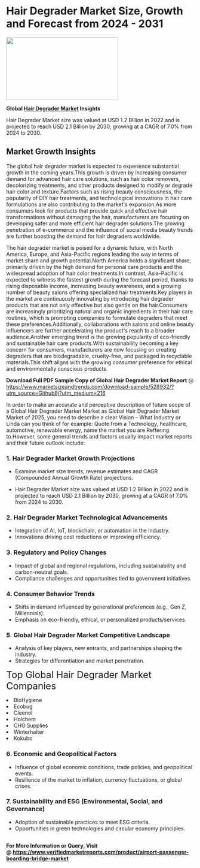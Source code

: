 <H1>Hair Degrader Market Size, Growth and Forecast from 2024 - 2031</H1><img class="aligncenter size-medium wp-image-584254" src="https://thirdeyenews.in/wp-content/uploads/2024/09/Global-Market-Research-300x168.jpeg" alt="" width="300" height="168" /><p><strong>Global&nbsp;<a href="https://www.marketsizeandtrends.com/download-sample/528932/?utm_source=Github8j?utm_medium=216">Hair Degrader Market</a> Insights</strong></p><p>Hair Degrader Market size was valued at USD 1.2 Billion in 2022 and is projected to reach USD 2.1 Billion by 2030, growing at a CAGR of 7.0% from 2024 to 2030.</p><p><h2>Market Growth Insights</h2> <p>The global hair degrader market is expected to experience substantial growth in the coming years.This growth is driven by increasing consumer demand for advanced hair care solutions, such as hair color removers, decolorizing treatments, and other products designed to modify or degrade hair color and texture.Factors such as rising beauty consciousness, the popularity of DIY hair treatments, and technological innovations in hair care formulations are also contributing to the market's expansion.As more consumers look for products that provide quick and effective hair transformations without damaging the hair, manufacturers are focusing on developing safer and more efficient hair degrader solutions.The growing penetration of e-commerce and the influence of social media beauty trends are further boosting the demand for hair degraders worldwide. </p> <p>The hair degrader market is poised for a dynamic future, with North America, Europe, and Asia-Pacific regions leading the way in terms of market share and growth potential.North America holds a significant share, primarily driven by the high demand for personal care products and the widespread adoption of hair color treatments.In contrast, Asia-Pacific is expected to witness the fastest growth during the forecast period, thanks to rising disposable income, increasing beauty awareness, and a growing number of beauty salons offering specialized hair treatments.Key players in the market are continuously innovating by introducing hair degrader products that are not only effective but also gentle on the hair.Consumers are increasingly prioritizing natural and organic ingredients in their hair care routines, which is prompting companies to formulate degraders that meet these preferences.Additionally, collaborations with salons and online beauty influencers are further accelerating the product's reach to a broader audience.Another emerging trend is the growing popularity of eco-friendly and sustainable hair care products.With sustainability becoming a key concern for consumers, manufacturers are now focusing on creating degraders that are biodegradable, cruelty-free, and packaged in recyclable materials.This shift aligns with the growing consumer preference for ethical and environmentally conscious products.</p><p><span class=""><strong>Download Full PDF Sample Copy of Global Hair Degrader Market Report</strong> @ <a href="https://www.marketsizeandtrends.com/download-sample/528932/?utm_source=Github8j?utm_medium=216" target="_blank">https://www.marketsizeandtrends.com/download-sample/528932/?utm_source=Github8j?utm_medium=216</a></span></p><p>In order to make an accurate and perceptive description of future scope of a Global&nbsp;Hair Degrader Market Market as Global&nbsp;Hair Degrader Market Market of 2025, you need to describe a clear Vision &ndash; What Industry or Linda can you think of for example: Quote from a Technology, healthcare, automotive, renewable energy, name the market you are Reffering to.However, some general trends and factors usually impact market reports and their future outlook include:</p><h3>1.&nbsp;<strong>Hair Degrader Market Growth Projections</strong></h3><ul><li>Examine market size trends, revenue estimates and CAGR (Compounded Annual Growth Rate) projections.</li><li><p>Hair Degrader Market size was valued at USD 1.2 Billion in 2022 and is projected to reach USD 2.1 Billion by 2030, growing at a CAGR of 7.0% from 2024 to 2030.</p></li></ul><h3>2.&nbsp;<strong>Hair Degrader Market Technological Advancements</strong></h3><ul><li>Integration of AI, IoT, blockchain, or automation in the industry.</li><li>Innovations driving cost reductions or improving efficiency.</li></ul><h3>3.&nbsp;<strong>Regulatory and Policy Changes</strong></h3><ul><li>Impact of global and regional regulations, including sustainability and carbon-neutral goals.</li><li>Compliance challenges and opportunities tied to government initiatives.</li></ul><h3>4.&nbsp;<strong>Consumer Behavior Trends</strong></h3><ul><li>Shifts in demand influenced by generational preferences (e.g., Gen Z, Millennials).</li><li>Emphasis on eco-friendly, ethical, or personalized products/services.</li></ul><h3>5.&nbsp;<strong>Global Hair Degrader Market Competitive Landscape</strong></h3><ul><li>Analysis of key players, new entrants, and partnerships shaping the industry.</li><li>Strategies for differentiation and market penetration.</li></ul><p data-pm-slice="1 1 []"><span style="color: inherit; font-family: inherit; font-size: 25px;">Top Global Hair Degrader Market Companies</span></p><div class="" data-test-id=""><p><li>BioHygiene</li><li> Ecobug</li><li> Cleenol</li><li> Holchem</li><li> CHG Supplies</li><li> Winterhalter</li><li> Kokubo</li></p></div><h3>6.&nbsp;<strong>Economic and Geopolitical Factors</strong></h3><ul><li>Influence of global economic conditions, trade policies, and geopolitical events.</li><li>Resilience of the market to inflation, currency fluctuations, or global crises.</li></ul><h3>7.&nbsp;<strong>Sustainability and ESG (Environmental, Social, and Governance)</strong></h3><ul><li>Adoption of sustainable practices to meet ESG criteria.</li><li>Opportunities in green technologies and circular economy principles.</li></ul><h2><strong style="font-size: 14px;">For More Information or Query, Visit @&nbsp;</strong><a style="background-color: #ffffff; font-size: 14px;" href="https://www.marketsizeandtrends.com/report/hair-degrader-market/" target="_blank">https://www.verifiedmarketreports.com/product/airport-passenger-boarding-bridge-market</a></h2>
